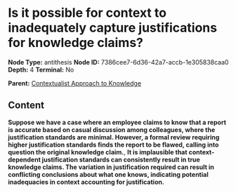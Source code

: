 # Is it possible for context to inadequately capture justifications for knowledge claims?

**Node Type:** antithesis
**Node ID:** 7386cee7-6d36-42a7-accb-1e305838caa0
**Depth:** 4
**Terminal:** No

**Parent:** [Contextualist Approach to Knowledge](contextualist-approach-to-knowledge-synthesis-2e0c1d55-19f7-4e12-a786-a9e840e9798b.md)

## Content

**Suppose we have a case where an employee claims to know that a report is accurate based on casual discussion among colleagues, where the justification standards are minimal. However, a formal review requiring higher justification standards finds the report to be flawed, calling into question the original knowledge claim.**, **It is implausible that context-dependent justification standards can consistently result in true knowledge claims. The variation in justification required can result in conflicting conclusions about what one knows, indicating potential inadequacies in context accounting for justification.**
